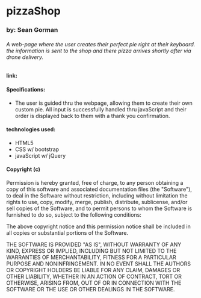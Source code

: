 # pizzaShop

### by: Sean Gorman

###### A web-page where the user creates their perfect pie right at their keyboard. the information is sent to the shop and there pizza arrives shortly after via drone delivery.

#### link:



#### Specifications:

* The user is guided thru the webpage, allowing them to create their own custom pie. All input is successfully handled thru javaScript and their order is displayed back to them with a thank you confirmation.  

#### technologies used:

* HTML5
* CSS w/ bootstrap
* javaScript w/ jQuery

#### Copyright (c)

Permission is hereby granted, free of charge, to any person obtaining a copy of this software and associated documentation files (the "Software"), to deal in the Software without restriction, including without limitation the rights to use, copy, modify, merge, publish, distribute, sublicense, and/or sell copies of the Software, and to permit persons to whom the Software is furnished to do so, subject to the following conditions:

The above copyright notice and this permission notice shall be included in all copies or substantial portions of the Software.

THE SOFTWARE IS PROVIDED "AS IS", WITHOUT WARRANTY OF ANY KIND, EXPRESS OR IMPLIED, INCLUDING BUT NOT LIMITED TO THE WARRANTIES OF MERCHANTABILITY, FITNESS FOR A PARTICULAR PURPOSE AND NONINFRINGEMENT. IN NO EVENT SHALL THE AUTHORS OR COPYRIGHT HOLDERS BE LIABLE FOR ANY CLAIM, DAMAGES OR OTHER LIABILITY, WHETHER IN AN ACTION OF CONTRACT, TORT OR OTHERWISE, ARISING FROM, OUT OF OR IN CONNECTION WITH THE SOFTWARE OR THE USE OR OTHER DEALINGS IN THE SOFTWARE.
